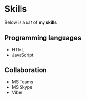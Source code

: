 # Skills

Below is a *list* of **my skills**

## Programming languages
 - HTML
 - JavaScript
 
## Collaboration
 - MS Teams
 - MS Skype
 - Viber


